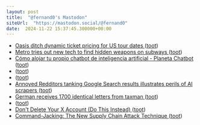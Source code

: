 ```yaml
---
layout: post
title:  "@fernand0's Mastodon"
siteUrl:  "https://mastodon.social/@fernand0"
date:  2024-11-22 15:37:45.300000+00:00
---
```

*  [Oasis ditch dynamic ticket pricing for US tour dates ](https://www.bbc.com/news/articles/cj04y6y0316) ([toot](https://mastodon.social/@fernand0/113527348610844047))
*  [Metro tries out new tech to find hidden weapons on subways ](https://www.latimes.com/california/story/2024-10-23/metro-will-test-new-weapon-detection-program-through-end-of-yea) ([toot](https://mastodon.social/@fernand0/113526568279096992))
*  [Cómo alojar tu propio chatbot de inteligencia artificial - Planeta Chatbot ](https://planetachatbot.com/como-alojar-chatbot-de-inteligencia-artificial) ([toot](https://mastodon.social/@fernand0/113526368093955023))
*  [ ](https://mastodon.social/users/fernand0/statuses/113526169159624183/activity) ([toot](https://mastodon.social/users/fernand0/statuses/113526169159624183/activity))
*  [ ](https://mastodon.eus/@luistxo) ([toot](https://mastodon.social/@fernand0/113526168959154298))
*  [Annoyed Redditors tanking Google Search results illustrates perils of AI scrapers ](https://arstechnica.com/gadgets/2024/10/fake-restaurant-tips-on-reddit-a-reminder-of-google-ai-overviews-inherent-flaws) ([toot](https://mastodon.social/@fernand0/113526060224397942))
*  [German receives 1700 identical letters from taxman ](https://www.rnz.co.nz/news/world/533118/german-receives-1700-identical-letters-from-taxma) ([toot](https://mastodon.social/@fernand0/113525883571863778))
*  [ ](https://mastodon.social/@runjaj) ([toot](https://mastodon.social/@fernand0/113524983828649597))
*  [Don't Delete Your X Account (Do This Instead) ](https://lifehacker.com/dont-delete-your-twitter-account-do-this-instead-184977971) ([toot](https://mastodon.social/@fernand0/113524866884070609))
*  [Command-Jacking: The New Supply Chain Attack Technique ](https://checkmarx.com/blog/this-new-supply-chain-attack-technique-can-trojanize-all-your-cli-commands) ([toot](https://mastodon.social/@fernand0/113524178636211508))
